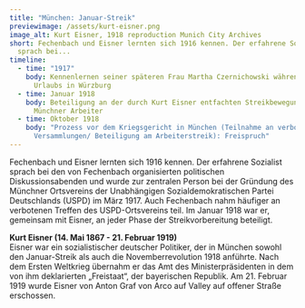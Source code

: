 ```yaml
---
title: "München: Januar-Streik"
previewimage: /assets/kurt-eisner.png
image_alt: Kurt Eisner, 1918 reproduction Munich City Archives
short: Fechenbach und Eisner lernten sich 1916 kennen. Der erfahrene Sozialist
  sprach bei...
timeline:
  - time: "1917"
    body: Kennenlernen seiner späteren Frau Martha Czernichowski während eines
      Urlaubs in Würzburg
  - time: Januar 1918
    body: Beteiligung an der durch Kurt Eisner entfachten Streikbewegung der
      Münchner Arbeiter
  - time: Oktober 1918
    body: "Prozess vor dem Kriegsgericht in München (Teilnahme an verbotenen
      Versammlungen/ Beteiligung am Arbeiterstreik): Freispruch"
---
```

Fechenbach und Eisner lernten sich 1916 kennen. Der erfahrene Sozialist sprach bei den von Fechenbach organisierten politischen Diskussionsabenden und wurde zur zentralen Person bei der Gründung des Münchner Ortsvereins der Unabhängigen Sozialdemokratischen Partei Deutschlands (USPD) im März 1917. Auch Fechenbach nahm häufiger an verbotenen Treffen des USPD-Ortsvereins teil. Im Januar 1918 war er, gemeinsam mit Eisner, an jeder Phase der Streikvorbereitung beteiligt.

<InformationBox>
<strong>Kurt Eisner (14. Mai 1867 - 21. Februar 1919)</strong>
<br/>
Eisner war ein sozialistischer deutscher Politiker, der in München sowohl den Januar-Streik als auch die Novemberrevolution 1918 anführte. Nach dem Ersten Weltkrieg übernahm er das Amt des Ministerpräsidenten in dem von ihm deklarierten „Freistaat“, der bayerischen Republik. Am 21. Februar 1919 wurde Eisner von Anton Graf von Arco auf Valley auf offener Straße erschossen.
</InformationBox>